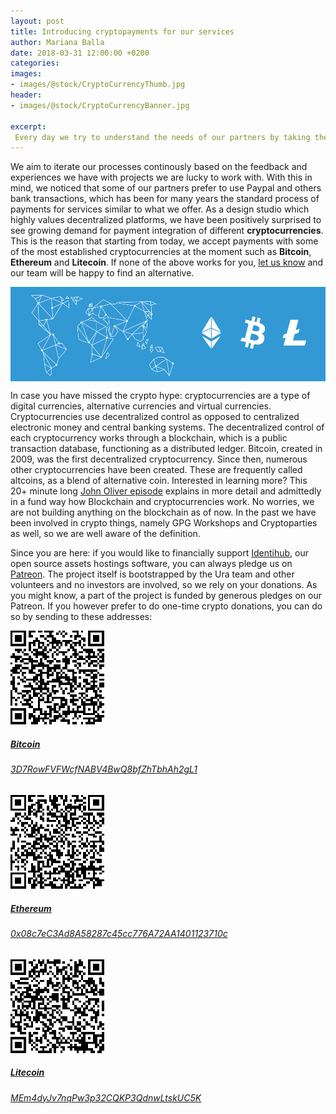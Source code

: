 ```yaml
---
layout: post
title: Introducing cryptopayments for our services
author: Mariana Balla
date: 2018-03-31 12:00:00 +0200
categories: 
images:
- images/@stock/CryptoCurrencyThumb.jpg
header:
- images/@stock/CryptoCurrencyBanner.jpg

excerpt:
 Every day we try to understand the needs of our partners by taking their feedback seriously. During this process we have noticed that some of our partners prefer to use Paypal and others bank transactions, which has been for many years the standard process of payments for services similar to what we offer.[…]
---
```


We aim to iterate our processes continously based on the feedback and experiences we have with projects we are lucky to work with. With this in mind, we noticed that some of our partners prefer to use Paypal and others bank transactions, which has been for many years the standard process of payments for services similar to what we offer. As a design studio which highly values decentralized platforms, we have been positively surprised to see growing demand for payment integration of different **cryptocurrencies**. This is the reason that starting from today, we accept payments with some of the most established cryptocurrencies at the moment such as **Bitcoin**, **Ethereum** and **Litecoin**. If none of the above works for you, [let us know](mailto:hello@ura.design) and our team will be happy to find an alternative.

<div class="large-10 large-centered centered-text columns">
<img src="/images/@stock/CryptoCurrencyBanner.jpg">
</div>
<div class="two spacing"></div>

In case you have missed the crypto hype: cryptocurrencies are a type of digital currencies, alternative currencies and virtual currencies. Cryptocurrencies use decentralized control as opposed to centralized electronic money and central banking systems. The decentralized control of each cryptocurrency works through a blockchain, which is a public transaction database, functioning as a distributed ledger. Bitcoin, created in 2009, was the first decentralized cryptocurrency. Since then, numerous other cryptocurrencies have been created. These are frequently called altcoins, as a blend of alternative coin.
Interested in learning more? This 20+ minute long [John Oliver episode](https://www.youtube.com/watch?v=g6iDZspbRMg) explains in more detail and admittedly in a fund way how Blockchain and cryptocurrencies work. No worries, we are not building anything on the blockchain as of now. In the past we have been involved in crypto things, namely GPG Workshops and Cryptoparties as well, so we are well aware of the definition.

Since you are here: if you would like to financially support [Identihub](https://identihub.co/), our open source assets hostings software, you can always pledge us on [Patreon](https://www.patreon.com/ura). The project itself is bootstrapped by the Ura team and other volunteers and no investors are involved, so we rely on your donations.
As you might know, a part of the project is funded by generous pledges on our Patreon. If you however prefer to do one-time crypto donations, you can do so by sending to these addresses: 

<div class="row">
  <div class="work-wrapper">
    <a href="#" target="blank" class="work space">
              <img src="/images/@stock/bitcoin.png" alt="">
              <div class="info center">
                <h5>Bitcoin</h5>
                <h6>3D7RowFVFWcfNABV4BwQ8bfZhTbhAh2gL1</h6>
              </div>
     </a>
       <a href="#" target="blank" class="work space">
              <img src="/images/@stock/ethereum.png" alt="">
              <div class="info center">
                <h5>Ethereum</h5>
                <h6>0x08c7eC3Ad8A58287c45cc776A72AA1401123710c</h6>
              </div>
   </a>
       <a href="#" target="blank" class="work space">
              <img src="/images/@stock/litecoin.png" alt="">
              <div class="info center">
                <h5>Litecoin</h5>
                <h6>MEm4dyJv7nqPw3p32CQKP3QdnwLtskUC5K</h6>
              </div>
   </a>
      </div>
    </div>
